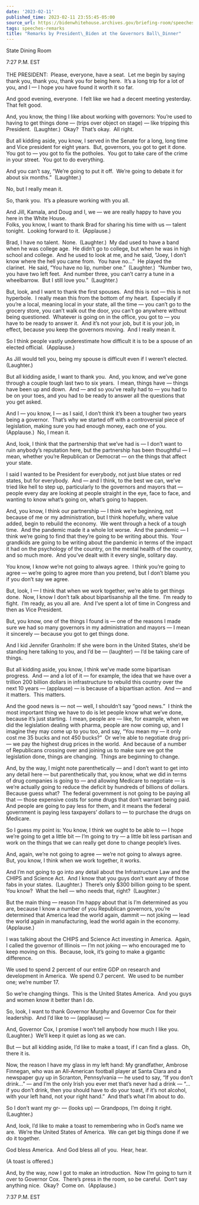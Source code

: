 ```yaml
---
date: '2023-02-11'
published_time: 2023-02-11 23:55:45-05:00
source_url: https://bidenwhitehouse.archives.gov/briefing-room/speeches-remarks/2023/02/11/remarks-by-president-biden-at-the-governors-ball-dinner/
tags: speeches-remarks
title: "Remarks by President\_Biden at the Governors Ball\_Dinner"
---
```

 
State Dining Room

7:27 P.M. EST  
   
THE PRESIDENT:  Please, everyone, have a seat.  Let me begin by saying
thank you, thank you, thank you for being here.  It’s a long trip for a
lot of you, and I — I hope you have found it worth it so far.

And good evening, everyone.  I felt like we had a decent meeting
yesterday.  That felt good.

And, you know, the thing I like about working with governors: You’re
used to having to get things done — (trips over object on stage) — like
tripping this President.  (Laughter.)  Okay?  That’s okay.  All right.

But all kidding aside, you know, I served in the Senate for a long, long
time and Vice president for eight years.  But, governors, you got to get
it done.  You got to — you got to fix the potholes.  You got to take
care of the crime in your street.  You got to do everything.

And you can’t say, “We’re going to put it off.  We’re going to debate it
for about six months.”  (Laughter.) 

No, but I really mean it. 

So, thank you.  It’s a pleasure working with you all. 

And Jill, Kamala, and Doug and I, we — we are really happy to have you
here in the White House.  
Folks, you know, I want to thank Brad for sharing his time with us —
talent tonight.  Looking forward to it.  (Applause.)

Brad, I have no talent.  None.  (Laughter.)  My dad used to have a band
when he was college age.  He didn’t go to college, but when he was in
high school and college.  And he used to look at me, and he said, “Joey,
I don’t know where the hell you came from.  You have no…”  He played the
clarinet.  He said, “You have no lip, number one.”  (Laughter.)  “Number
two, you have two left feet.  And number three, you can’t carry a tune
in a wheelbarrow.  But I still love you.”  (Laughter.) 

But, look, and I want to thank the first spouses.  And this is not —
this is not hyperbole.  I really mean this from the bottom of my heart. 
Especially if you’re a local, meaning local in your state, all the time
— you can’t go to the grocery store, you can’t walk out the door, you
can’t go anywhere without being questioned.  Whatever is going on in the
office, you got to — you have to be ready to answer it.  And it’s not
your job, but it is your job, in effect, because you keep the governors
moving.  And I really mean it. 

So I think people vastly underestimate how difficult it is to be a
spouse of an elected official.  (Applause.)

As Jill would tell you, being my spouse is difficult even if I weren’t
elected.  (Laughter.)

But all kidding aside, I want to thank you.  And, you know, and we’ve
gone through a couple tough last two to six years.  I mean, things have
— things have been up and down.  And — and so you’ve really had to — you
had to be on your toes, and you had to be ready to answer all the
questions that you get asked.

And I — you know, I — as I said, I don’t think it’s been a tougher two
years being a governor.  That’s why we started off with a controversial
piece of legislation, making sure you had enough money, each one of
you.  (Applause.)  No, I mean it.

And, look, I think that the partnership that we’ve had is — I don’t want
to ruin anybody’s reputation here, but the partnership has been
thoughtful — I mean, whether you’re Republican or Democrat — on the
things that affect your state.

I said I wanted to be President for everybody, not just blue states or
red states, but for everybody.  And — and I think, to the best we can,
we’ve tried like hell to step up, particularly to the governors and
mayors that — people every day are looking at people straight in the
eye, face to face, and wanting to know what’s going on, what’s going to
happen.

And, you know, I think our partnership — I think we’re beginning, not
because of me or my administration, but I think hopefully, where value
added, begin to rebuild the economy.  We went through a heck of a tough
time.  And the pandemic made it a whole lot worse.  And the pandemic — I
think we’re going to find that they’re going to be writing about this. 
Your grandkids are going to be writing about the pandemic in terms of
the impact it had on the psychology of the country, on the mental health
of the country, and so much more.  And you’ve dealt with it every
single, solitary day.

You know, I know we’re not going to always agree.  I think you’re going
to agree — we’re going to agree more than you pretend, but I don’t blame
you if you don’t say we agree.

But, look, I — I think that when we work together, we’re able to get
things done.  Now, I know I don’t talk about bipartisanship all the
time.  I’m ready to fight.  I’m ready, as you all are.  And I’ve spent a
lot of time in Congress and then as Vice President.

But, you know, one of the things I found is — one of the reasons I made
sure we had so many governors in my administration and mayors — I mean
it sincerely — because you got to get things done.

And I kid Jennifer Granholm: If she were born in the United States,
she’d be standing here talking to you, and I’d be — (laughter) — I’d be
taking care of things.

But all kidding aside, you know, I think we’ve made some bipartisan
progress.  And — and a lot of it — for example, the idea that we have
over a trillion 200 billion dollars in infrastructure to rebuild this
country over the next 10 years — (applause) — is because of a bipartisan
action.  And — and it matters.  This matters.

And the good news is — not — well, I shouldn’t say “good news.”  I think
the most important thing we have to do is let people know what we’ve
done, because it’s just starting.  I mean, people are — like, for
example, when we did the legislation dealing with pharma, people are now
coming up, and I imagine they may come up to you too, and say, “You mean
my — it only cost me 35 bucks and not 450 bucks?”  Or we’re able to
negotiate drug pri- — we pay the highest drug prices in the world.  And
because of a number of Republicans crossing over and joining us to make
sure we got the legislation done, things are changing.  Things are
beginning to change.

And, by the way, I might note parenthetically — and I don’t want to get
into any detail here — but parenthetically that, you know, what we did
in terms of drug companies is going to — and allowing Medicare to
negotiate — is we’re actually going to reduce the deficit by hundreds of
billions of dollars.  Because guess what?  The federal government is not
going to be paying all that — those expensive costs for some drugs that
don’t warrant being paid.  And people are going to pay less for them,
and it means the federal government is paying less taxpayers’ dollars to
— to purchase the drugs on Medicare.

So I guess my point is: You know, I think we ought to be able to — I
hope we’re going to get a little bit — I’m going to try — a little bit
less partisan and work on the things that we can really get done to
change people’s lives.

And, again, we’re not going to agree — we’re not going to always agree. 
But, you know, I think when we work together, it works. 

And I’m not going to go into any detail about the Infrastructure Law and
the CHIPS and Science Act.  And I know that you guys don’t want any of
those fabs in your states.  (Laughter.)  There’s only $300 billion going
to be spent.  You know?  What the hell — who needs that, right? 
(Laughter.) 

But the main thing — reason I’m happy about that is I’m determined as
you are, because I know a number of you Republican governors, you’re
determined that America lead the world again, dammit — not joking — lead
the world again in manufacturing, lead the world again in the economy. 
(Applause.)

I was talking about the CHIPS and Science Act investing in America. 
Again, I called the governor of Illinois — I’m not joking — who
encouraged me to keep moving on this.  Because, look, it’s going to make
a gigantic difference.

We used to spend 2 percent of our entire GDP on research and development
in America.  We spend 0.7 percent.  We used to be number one; we’re
number 17. 

So we’re changing things.  This is the United States America.  And you
guys and women know it better than I do.

So, look, I want to thank Governor Murphy and Governor Cox for their
leadership.  And I’d like to — (applause) —

And, Governor Cox, I promise I won’t tell anybody how much I like you. 
(Laughter.)  We’ll keep it quiet as long as we can.

But — but all kidding aside, I’d like to make a toast, if I can find a
glass.  Oh, there it is. 

Now, the reason I have my glass in my left hand: My grandfather, Ambrose
Finnegan, who was an All-American football player at Santa Clara and a
newspaper guy up in Scranton, Pennsylvania — he used to say, “If you
don’t drink…” — and I’m the only Irish you ever met that’s never had a
drink — “…if you don’t drink, then you should have to do your toast, if
it’s not alcohol, with your left hand, not your right hand.”  And that’s
what I’m about to do.

So I don’t want my gr- — (looks up) — Grandpops, I’m doing it right. 
(Laughter.) 

And, look, I’d like to make a toast to remembering who in God’s name we
are.  We’re the United States of America.  We can get big things done if
we do it together. 

God bless America.  And God bless all of you.  Hear, hear. 

(A toast is offered.)

And, by the way, now I got to make an introduction.  Now I’m going to
turn it over to Governor Cox.  There’s press in the room, so be
careful.  Don’t say anything nice.  Okay?  Come on.  (Applause.)

7:37 P.M. EST
